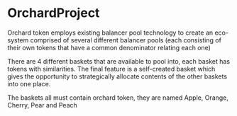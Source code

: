 # OrchardProject
Orchard token employs existing balancer pool technology to create an eco-system comprised of several different balancer pools (each consisting of their own tokens that have a common denominator relating each one)

There are 4 different baskets that are available to pool into, each basket has tokens with similarities. The final feature is a self-created basket which gives the opportunity to strategically allocate contents of the other baskets into one place.

The baskets all must contain orchard token, they are named Apple, Orange, Cherry, Pear and Peach
